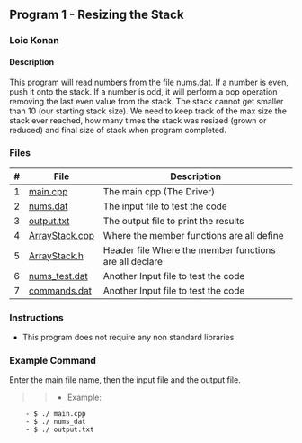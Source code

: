 ## Program 1 - Resizing the Stack

### Loic Konan

#### Description

This program will read numbers from the file [nums.dat](nums.dat).
If a number is even, push it onto the stack.
If a number is odd, it will perform a pop operation removing the last even value from the stack.
The stack cannot get smaller than 10 (our starting stack size).
We need to keep track of the max size the stack ever reached,
how many times the stack was resized (grown or reduced) and
final size of stack when program completed.

### Files

|   #   | File                             | Description                                            |
| :---: | -------------------------------- | ------------------------------------------------------ |
|   1   | [main.cpp](main.cpp)             | The main cpp  (The Driver)                             |
|   2   | [nums.dat](nums.dat)             | The input file to test the code                        |
|   3   | [output.txt](output.txt)         | The output file to print the results                   |
|   4   | [ArrayStack.cpp](ArrayStack.cpp) | Where the member functions are all define              |
|   5   | [ArrayStack.h](ArrayStack.h)     | Header file Where the member functions are all declare |
|   6   | [nums_test.dat](nums_test.dat)   | Another Input file to test the code                    |
|   7   | [commands.dat](commands.dat)     | Another Input file to test the code                    |

### Instructions

- This program does not require any non standard libraries

### Example Command

 Enter the main file name, then the input file and the output file.
>
>> - Example:
>>
        - $ ./ main.cpp
        - $ ./ nums_dat
        - $ ./ output.txt
